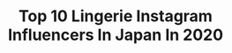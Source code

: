 ---
title: Top 10 Lingerie Instagram Influencers In Japan In 2020
description: >-
  Find top lingerie Instagram influencers in Japan in 2020. Most popular hashtags: #lingerie #roomwear #love #summer.
platform: Instagram
profiles:
  - username: "mokochan319"
    fullname: >-
      桜もこ（Moko Sakura）
    location: "Japan"
    followers: 83993
    engagement: 243
    commentsToLikes: 0.017307
    id: ckaowuwpcak0r0i78d41ek4np
    verified: false
    hashtags: "#goodnight, #lip, #japan, #night"
  - username: "hadayurina_"
    fullname: >-
      羽田 優里奈  ( Yurina Hada )
    location: "Japan"
    followers: 22899
    engagement: 2176
    commentsToLikes: 0.032318
    id: ckap3xh4u4xa20i788nbfxx4s
    verified: false
    hashtags: "#magazine, #lingerie, #harley, #roomwear"
  - username: "ri7tin1025"
    fullname: >-
      石井 里奈 ISHII RINA
    location: "Japan"
    followers: 145563
    engagement: 317
    commentsToLikes: 0.052220
    id: ck0tty37u4ti90i19w1bfzl8y
    verified: false
    hashtags: "#stayhome, #denimstyle, #audreyhepburn, #dominospizza"
  - username: "gemmatokyo"
    fullname: >-
      Gemma Louise  ジェマ・ルイーズ
    location: "Japan"
    followers: 74667
    engagement: 306
    commentsToLikes: 0.038381
    id: ck8t2lq52zwop0j78vy08i73j
    verified: false
    hashtags: "#japan, #travel, #redlingerie, #photoshoot"
  - username: "cjd_rina"
    fullname: >-
      RINA
    location: "Japan"
    followers: 64111
    engagement: 435
    commentsToLikes: 0.021427
    id: ck0w6cnjz7y900i19q8f1xy4l
    verified: false
    hashtags: "#bestie, #love, #eyelash, #makeup"
  - username: "manatakase_"
    fullname: >-
      Mana Takase
    location: "Japan"
    followers: 78465
    engagement: 600
    commentsToLikes: 0.007595
    id: ck0w0mtvff07o0i19i8xiifqi
    verified: false
    hashtags: "#fineboys, #leinwande, #rmkcosmetics, #daichimiura"
  - username: "hatsukaw_aminami"
    fullname: >-
      初川みなみ
    location: "Japan"
    followers: 74593
    engagement: 324
    commentsToLikes: 0.016820
    id: ck0vxov5nzzi60i19ubczl41v
    verified: false
    hashtags: "#randa, #pr, #tocco, #tdl"
  - username: "kotohonda"
    fullname: >-
      Koto Honda ʚ♡ɞ 本多胡桃
    location: "Japan"
    followers: 67728
    engagement: 239
    commentsToLikes: 0.022216
    id: ck8sw22lidiml0j78fvsbhrif
    verified: false
    hashtags: "#dior, #sweets, #dolcemaririsa, #lily"
  - username: "kimshinobi"
    fullname: >-
      
    location: "Japan"
    followers: 11388
    engagement: 706
    commentsToLikes: 0.023164
    id: ck5hq61nhskak0i11jgjhl2xq
    verified: false
    hashtags: "#lingerie, #summer, #gymnastics, #bluebella"
  - username: "momokashojo"
    fullname: >-
      桃花 • 少女 🍑
    location: "Japan"
    followers: 67159
    engagement: 773
    commentsToLikes: 0.008472
    id: ck5cbwpl4gb2i0i11sfacmfcm
    verified: false
    hashtags: "#puriruka, #lovelivecosplay, #tattoos, #nintendoswitch"
---